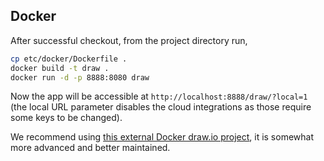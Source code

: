 Docker
------
After successful checkout, from the project directory run,

```bash
cp etc/docker/Dockerfile .
docker build -t draw .
docker run -d -p 8888:8080 draw
```
Now the app will be accessible at `http://localhost:8888/draw/?local=1` (the local URL parameter disables
the cloud integrations as those require some keys to be changed).

We recommend using [this external Docker draw.io project](https://github.com/fjudith/docker-draw.io), it is somewhat more advanced and better maintained.